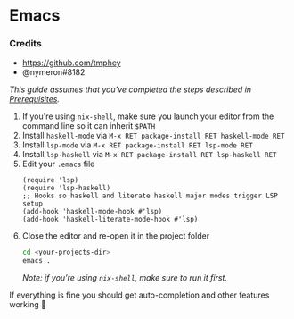 # Emacs

### Credits
- https://github.com/tmphey
- @nymeron#8182

_This guide assumes that you've completed the steps described in [Prerequisites](./prerequisites.md)._

1. If you're using `nix-shell`, make sure you launch your editor from the command line so it can inherit `$PATH`
2. Install `haskell-mode` via `M-x RET package-install RET haskell-mode RET`
3. Install `lsp-mode` via `M-x RET package-install RET lsp-mode RET`
4. Install `lsp-haskell` via `M-x RET package-install RET lsp-haskell RET`
5. Edit your `.emacs` file
   ```elisp
   (require 'lsp)
   (require 'lsp-haskell)
   ;; Hooks so haskell and literate haskell major modes trigger LSP setup
   (add-hook 'haskell-mode-hook #'lsp)
   (add-hook 'haskell-literate-mode-hook #'lsp)
   ```
6. Close the editor and re-open it in the project folder
   ```bash
   cd <your-projects-dir>
   emacs .
   ```
   _Note: if you're using `nix-shell`, make sure to run it first._

If everything is fine you should get auto-completion and other features working 🎉